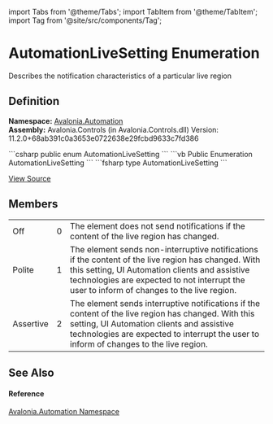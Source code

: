 import Tabs from '@theme/Tabs'; 
import TabItem from '@theme/TabItem'; 
import Tag from '@site/src/components/Tag'; 

# AutomationLiveSetting Enumeration


Describes the notification characteristics of a particular live region



## Definition
**Namespace:** <a href="N_Avalonia_Automation">Avalonia.Automation</a>  
**Assembly:** Avalonia.Controls (in Avalonia.Controls.dll) Version: 11.2.0+68ab391c0a3653e0722638e29fcbd9633c7fd386

<Tabs groupId="api-code-preview">
<TabItem value="csharp" label="C#">
```csharp
public enum AutomationLiveSetting
```
</TabItem>
<TabItem value="vb" label="VB">
```vb
Public Enumeration AutomationLiveSetting
```
</TabItem>
<TabItem value="fsharp" label="F#">
```fsharp
type AutomationLiveSetting
```
</TabItem>
</Tabs>



<a href="https://github.com/AvaloniaUI/Avalonia/tree/master/srcAvalonia.Controls/Automation/AutomationLiveSetting.cs" title="View the source code">View Source</a>



## Members
<table>
<tr>
<td>Off</td>
<td>0</td>
<td>The element does not send notifications if the content of the live region has changed.</td>
</tr>
<tr>
<td>Polite</td>
<td>1</td>
<td>The element sends non-interruptive notifications if the content of the live region has changed. With this setting, UI Automation clients and assistive technologies are expected to not interrupt the user to inform of changes to the live region.</td>
</tr>
<tr>
<td>Assertive</td>
<td>2</td>
<td>The element sends interruptive notifications if the content of the live region has changed. With this setting, UI Automation clients and assistive technologies are expected to interrupt the user to inform of changes to the live region.</td>
</tr>
</table>

## See Also


#### Reference
<a href="N_Avalonia_Automation">Avalonia.Automation Namespace</a>  
